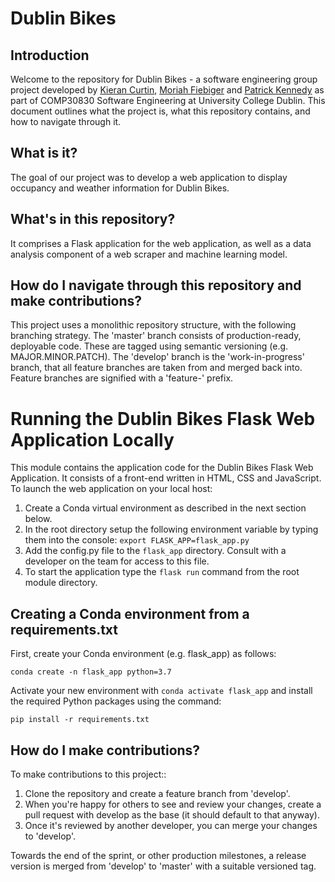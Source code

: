 # Dublin Bikes

## Introduction
Welcome to the repository for Dublin Bikes - a software engineering group project developed by
[Kieran Curtin](https://github.com/curtinkieran), [Moriah Fiebiger](https://github.com/mofiebiger)
and [Patrick Kennedy](https://github.com/patrickjkennedy) as part of COMP30830 Software Engineering at University
College Dublin. This document outlines what the project is, what this repository contains, and how to navigate through it.

## What is it?
The goal of our project was to develop a web application to display occupancy and weather information for Dublin Bikes.

## What's in this repository?
It comprises a Flask application for the web application, as well as a data analysis component of a web scraper and
machine learning model.

## How do I navigate through this repository and make contributions?
This project uses a monolithic repository structure, with the following branching strategy. The 'master' branch consists of production-ready, deployable code. These are tagged using semantic versioning (e.g. MAJOR.MINOR.PATCH). The 'develop' branch is the 'work-in-progress' branch, that all feature branches are taken from and merged back into. Feature branches are signified with a 'feature-' prefix.

# Running the Dublin Bikes Flask Web Application Locally

This module contains the application code for the Dublin Bikes Flask Web Application. It consists of a front-end written in HTML, CSS and JavaScript. To launch the web application on your local host:

1. Create a Conda virtual environment as described in the next section below.
2. In the root directory setup the following environment variable by typing them into the console:
`export FLASK_APP=flask_app.py`
3. Add the config.py file to the `flask_app` directory. Consult with a developer on the team for access to this file.
4. To start the application type the `flask run` command from the root module directory.

## Creating a Conda environment from a requirements.txt
First, create your Conda environment (e.g. flask_app) as follows:

```
conda create -n flask_app python=3.7
```

Activate your new environment with `conda activate flask_app` and install the required Python packages using the command:
```
pip install -r requirements.txt
```

## How do I make contributions?
To make contributions to this project::

1) Clone the repository and create a feature branch from 'develop'.
2) When you're happy for others to see and review your changes, create a pull request with develop as the base (it should default to that anyway).
3) Once it's reviewed by another developer, you can merge your changes to 'develop'.

Towards the end of the sprint, or other production milestones, a release version is merged from 'develop' to 'master' with a suitable versioned tag.
